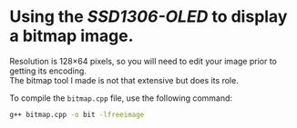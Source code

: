 <h1>Using the <em>SSD1306-OLED</em> to display a bitmap image.</h1>
Resolution is 128×64 pixels, so you will need to edit your image prior to getting its encoding. <br>The bitmap tool I made is not that extensive but does its role.<br>

To compile the `bitmap.cpp` file, use the following command:

```bash
g++ bitmap.cpp -o bit -lfreeimage
